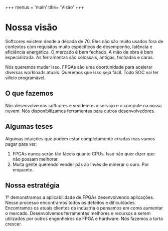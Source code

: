 +++
menus = 'main'
title= 'Visão'
+++
# Nossa visão
Softcores existem desde a década de 70. Eles não são muito usados fora de contextos com requisitos muito específicos de desempenho, latência e eficiência energética. O mercado é bem fechado. A mão de obra é bem especializada. As ferramentas são colossais, antigas, fechadas e caras.

Nós queremos mudar isso. FPGAs são uma oportunidade para acelerar diversas workloads atuais. Queremos que isso seja fácil. Todo SOC vai ter silício programável.

## O que fazemos
Nós desenvolvemos softcores e vendemos o serviço e o compute na nossa nuvem. Nós disponibilizamos ferramentas para outros desenvolvedores. 
## Algumas teses
Algumas intuições que podem estar completamente erradas mas vamos pagar para ver:
1. FPGAs nunca serão tão fáceis quanto CPUs. Isso não quer dizer que não possam melhorar.
1. Muita gente querendo vender pás ao invés de minerar o ouro. Por enquanto.

## Nossa estratégia
1º demonstramos a aplicabilidade de FPGAs desenvolvendo aplicações. Nesse processo encontramos todos os defeitos e dificuldades. Encontramos os atuais clientes da indústria e pensamos em como aumentar o mercado. Desenvolvemos ferramentas melhores e recursos a serem utilizados por outros engenheiros de FPGA e hardware. Nós fazemos a torta crescer.
